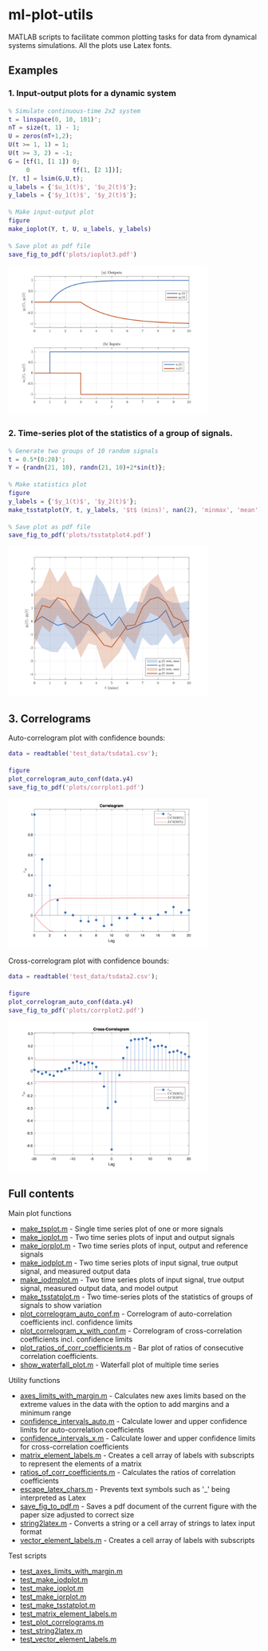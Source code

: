 # ml-plot-utils
MATLAB scripts to facilitate common plotting tasks for data from dynamical systems simulations.  All the plots use Latex fonts.

## Examples

### 1. Input-output plots for a dynamic system

```MATLAB
% Simulate continuous-time 2x2 system
t = linspace(0, 10, 101)';
nT = size(t, 1) - 1;
U = zeros(nT+1,2);
U(t >= 1, 1) = 1;
U(t >= 3, 2) = -1;
G = [tf(1, [1 1]) 0;
     0            tf(1, [2 1])];
[Y, t] = lsim(G,U,t);
u_labels = {'$u_1(t)$', '$u_2(t)$'};
y_labels = {'$y_1(t)$', '$y_2(t)$'};

% Make input-output plot
figure
make_ioplot(Y, t, U, u_labels, y_labels)

% Save plot as pdf file
save_fig_to_pdf('plots/ioplot3.pdf')
```

<img src='plots/ioplot3.png' width=400>

### 2. Time-series plot of the statistics of a group of signals.

```MATLAB
% Generate two groups of 10 random signals
t = 0.5*(0:20)';
Y = {randn(21, 10), randn(21, 10)+2*sin(t)};

% Make statistics plot
figure
y_labels = {'$y_1(t)$', '$y_2(t)$'};
make_tsstatplot(Y, t, y_labels, '$t$ (mins)', nan(2), 'minmax', 'mean')

% Save plot as pdf file
save_fig_to_pdf('plots/tsstatplot4.pdf')
```

<img src='plots/tsstatplot4.png' width=400>


## 3. Correlograms

Auto-correlogram plot with confidence bounds:

```MATLAB
data = readtable('test_data/tsdata1.csv');

figure
plot_correlogram_auto_conf(data.y4)
save_fig_to_pdf('plots/corrplot1.pdf')
```

<img src='plots/corrplot1.png' width=400>

Cross-correlogram plot with confidence bounds:

```MATLAB
data = readtable('test_data/tsdata2.csv');

figure
plot_correlogram_auto_conf(data.y4)
save_fig_to_pdf('plots/corrplot2.pdf')
```

<img src='plots/corrplot2.png' width=400>

## Full contents

Main plot functions

- [make_tsplot.m](make_tsplot.m) - Single time series plot of one or more signals
- [make_ioplot.m](make_ioplot.m) - Two time series plots of input and output signals
- [make_iorplot.m](make_iorplot.m) - Two time series plots of input, output and reference signals
- [make_iodplot.m](make_iodplot.m) - Two time series plots of input signal, true output signal, and measured output data
- [make_iodmplot.m](make_iodmplot.m) - Two time series plots of input signal, true output signal, measured output data, and model output
- [make_tsstatplot.m](make_tsstatplot.m) - Two time-series plots of the statistics of groups of signals to show variation
- [plot_correlogram_auto_conf.m](plot_correlogram_auto_conf.m) - Correlogram of auto-correlation coefficients incl. confidence limits
- [plot_correlogram_x_with_conf.m](plot_correlogram_x_with_conf.m) - Correlogram of cross-correlation coefficients incl. confidence limits
- [plot_ratios_of_corr_coefficients.m](plot_ratios_of_corr_coefficients.m) - Bar plot of ratios of consecutive correlation coefficients.
- [show_waterfall_plot.m](show_waterfall_plot.m) - Waterfall plot of multiple time series

Utility functions

- [axes_limits_with_margin.m](axes_limits_with_margin.m) - Calculates new axes limits based on the extreme values in the data with the option to add margins and a minimum range
- [confidence_intervals_auto.m](confidence_intervals_auto.m) - Calculate lower and upper confidence limits for auto-correlation coefficients
- [confidence_intervals_x.m](confidence_intervals_x.m) - Calculate lower and upper confidence limits for cross-correlation coefficients
- [matrix_element_labels.m](matrix_element_labels.m) - Creates a cell array of labels with subscripts to represent the elements of a matrix
- [ratios_of_corr_coefficients.m](ratios_of_corr_coefficients.m) - Calculates the ratios of correlation coefficients
- [escape_latex_chars.m](escape_latex_chars.m) - Prevents text symbols such as '_' being interpreted as Latex
- [save_fig_to_pdf.m](save_fig_to_pdf.m) - Saves a pdf document of the current figure with the paper size adjusted to correct size
- [string2latex.m](string2latex.m) - Converts a string or a cell array of strings to latex input format
- [vector_element_labels.m](vector_element_labels.m) - Creates a cell array of labels with subscripts

Test scripts

- [test_axes_limits_with_margin.m](test_axes_limits_with_margin.m)
- [test_make_iodplot.m](test_make_iodplot.m)
- [test_make_ioplot.m](test_make_ioplot.m)
- [test_make_iorplot.m](test_make_iorplot.m)
- [test_make_tsstatplot.m](test_make_tsstatplot.m)
- [test_matrix_element_labels.m](test_matrix_element_labels.m)
- [test_plot_correlograms.m](test_plot_correlograms.m)
- [test_string2latex.m](test_string2latex.m)
- [test_vector_element_labels.m](test_vector_element_labels.m)
